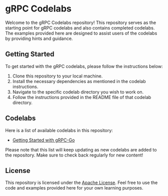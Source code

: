 # gRPC Codelabs

Welcome to the gRPC Codelabs repository! This repository serves as the starting
point for gRPC codelabs and also contains completed codelabs. The examples
provided here are designed to assist users of the codelabs by providing hints
and guidance.

## Getting Started

To get started with the gRPC codelabs, please follow the instructions below:

1. Clone this repository to your local machine.
2. Install the necessary dependencies as mentioned in the codelab instructions.
3. Navigate to the specific codelab directory you wish to work on.
4. Follow the instructions provided in the README file of that codelab directory.

## Codelabs

Here is a list of available codelabs in this repository:

- [Getting Started with gRPC-Go](codelabs/Getting%20Started%20with%20gRPC-Go)

Please note that this list will keep updating as new codelabs are added to the
repository. Make sure to check back regularly for new content!

## License

This repository is licensed under the [Apache License](LICENSE). Feel free to
use the code and examples provided here for your own learning purposes.
